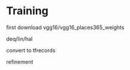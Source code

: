 # Training

first download vgg16/vgg16_places365_weights

deq/lin/hal

convert to tfrecords

refinement

